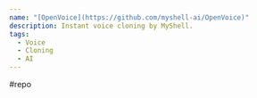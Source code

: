 ```yaml
---
name: "[OpenVoice](https://github.com/myshell-ai/OpenVoice)"
description: Instant voice cloning by MyShell.
tags:
  - Voice
  - Cloning
  - AI
---
```

#repo